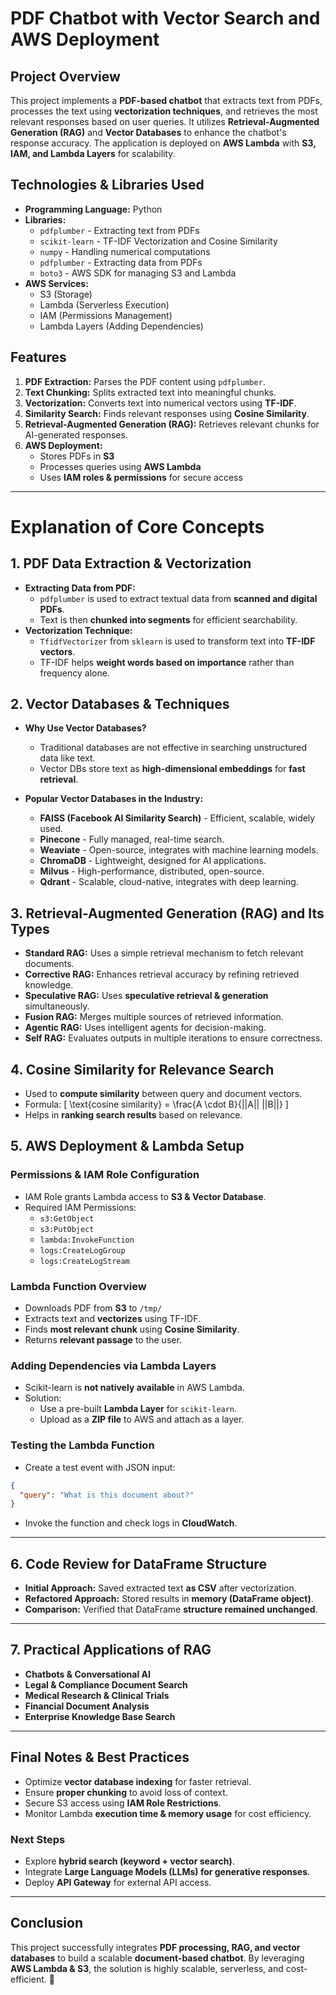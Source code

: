 # PDF Chatbot with Vector Search and AWS Deployment

## Project Overview
This project implements a **PDF-based chatbot** that extracts text from PDFs, processes the text using **vectorization techniques**, and retrieves the most relevant responses based on user queries. It utilizes **Retrieval-Augmented Generation (RAG)** and **Vector Databases** to enhance the chatbot's response accuracy. The application is deployed on **AWS Lambda** with **S3, IAM, and Lambda Layers** for scalability.

## Technologies & Libraries Used
- **Programming Language:** Python
- **Libraries:**
  - `pdfplumber` - Extracting text from PDFs
  - `scikit-learn` - TF-IDF Vectorization and Cosine Similarity
  - `numpy` - Handling numerical computations
  - `pdfplumber` - Extracting data from PDFs
  - `boto3` - AWS SDK for managing S3 and Lambda
- **AWS Services:**
  - S3 (Storage)
  - Lambda (Serverless Execution)
  - IAM (Permissions Management)
  - Lambda Layers (Adding Dependencies)

## Features
1. **PDF Extraction:** Parses the PDF content using `pdfplumber`.
2. **Text Chunking:** Splits extracted text into meaningful chunks.
3. **Vectorization:** Converts text into numerical vectors using **TF-IDF**.
4. **Similarity Search:** Finds relevant responses using **Cosine Similarity**.
5. **Retrieval-Augmented Generation (RAG):** Retrieves relevant chunks for AI-generated responses.
6. **AWS Deployment:**
   - Stores PDFs in **S3**
   - Processes queries using **AWS Lambda**
   - Uses **IAM roles & permissions** for secure access

---

# Explanation of Core Concepts

## **1. PDF Data Extraction & Vectorization**
- **Extracting Data from PDF:**
  - `pdfplumber` is used to extract textual data from **scanned and digital PDFs**.
  - Text is then **chunked into segments** for efficient searchability.
- **Vectorization Technique:**
  - `TfidfVectorizer` from `sklearn` is used to transform text into **TF-IDF vectors**.
  - TF-IDF helps **weight words based on importance** rather than frequency alone.

## **2. Vector Databases & Techniques**
- **Why Use Vector Databases?**
  - Traditional databases are not effective in searching unstructured data like text.
  - Vector DBs store text as **high-dimensional embeddings** for **fast retrieval**.

- **Popular Vector Databases in the Industry:**
  - **FAISS (Facebook AI Similarity Search)** - Efficient, scalable, widely used.
  - **Pinecone** - Fully managed, real-time search.
  - **Weaviate** - Open-source, integrates with machine learning models.
  - **ChromaDB** - Lightweight, designed for AI applications.
  - **Milvus** - High-performance, distributed, open-source.
  - **Qdrant** - Scalable, cloud-native, integrates with deep learning.

## **3. Retrieval-Augmented Generation (RAG) and Its Types**
- **Standard RAG:** Uses a simple retrieval mechanism to fetch relevant documents.
- **Corrective RAG:** Enhances retrieval accuracy by refining retrieved knowledge.
- **Speculative RAG:** Uses **speculative retrieval & generation** simultaneously.
- **Fusion RAG:** Merges multiple sources of retrieved information.
- **Agentic RAG:** Uses intelligent agents for decision-making.
- **Self RAG:** Evaluates outputs in multiple iterations to ensure correctness.

## **4. Cosine Similarity for Relevance Search**
- Used to **compute similarity** between query and document vectors.
- Formula:
  \[ \text{cosine similarity} = \frac{A \cdot B}{||A|| ||B||} \]
- Helps in **ranking search results** based on relevance.

## **5. AWS Deployment & Lambda Setup**
### **Permissions & IAM Role Configuration**
- IAM Role grants Lambda access to **S3 & Vector Database**.
- Required IAM Permissions:
  - `s3:GetObject`
  - `s3:PutObject`
  - `lambda:InvokeFunction`
  - `logs:CreateLogGroup`
  - `logs:CreateLogStream`

### **Lambda Function Overview**
- Downloads PDF from **S3** to `/tmp/`
- Extracts text and **vectorizes** using TF-IDF.
- Finds **most relevant chunk** using **Cosine Similarity**.
- Returns **relevant passage** to the user.

### **Adding Dependencies via Lambda Layers**
- Scikit-learn is **not natively available** in AWS Lambda.
- Solution:
  - Use a pre-built **Lambda Layer** for `scikit-learn`.
  - Upload as a **ZIP file** to AWS and attach as a layer.

### **Testing the Lambda Function**
- Create a test event with JSON input:
```json
{
  "query": "What is this document about?"
}
```
- Invoke the function and check logs in **CloudWatch**.

---

## **6. Code Review for DataFrame Structure**
- **Initial Approach:** Saved extracted text **as CSV** after vectorization.
- **Refactored Approach:** Stored results in **memory (DataFrame object)**.
- **Comparison:** Verified that DataFrame **structure remained unchanged**.

---

## **7. Practical Applications of RAG**
- **Chatbots & Conversational AI**
- **Legal & Compliance Document Search**
- **Medical Research & Clinical Trials**
- **Financial Document Analysis**
- **Enterprise Knowledge Base Search**

---

## **Final Notes & Best Practices**
- Optimize **vector database indexing** for faster retrieval.
- Ensure **proper chunking** to avoid loss of context.
- Secure S3 access using **IAM Role Restrictions**.
- Monitor Lambda **execution time & memory usage** for cost efficiency.

### **Next Steps**
- Explore **hybrid search (keyword + vector search)**.
- Integrate **Large Language Models (LLMs) for generative responses**.
- Deploy **API Gateway** for external API access.

---

## **Conclusion**
This project successfully integrates **PDF processing, RAG, and vector databases** to build a scalable **document-based chatbot**. By leveraging **AWS Lambda & S3**, the solution is highly scalable, serverless, and cost-efficient. 🚀

